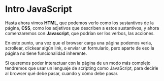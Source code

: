 # Intro JavaScript

Hasta ahora vimos **HTML**, que podemos verlo como los sustantivos de la página, **CSS**, como los adjetivos que describen a estos sustantivos, y ahora comenzaremos con **Javascript**, que podrían ser los verbos, las acciones.

En este punto, una vez que el browser carga una página podemos verla, scrollear, clickear algún link, o enviar un formulario, pero aparte de eso la página no tiene funcionalidad inherente.

Si queremos poder interactuar con la página de un modo más complejo tendremos que usar un lenguaje de scripting como JavaScript, para decirle al browser qué debe pasar, cuando y cómo debe pasar.
